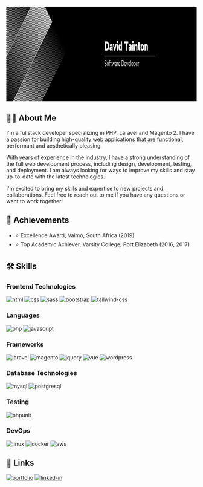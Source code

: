 <p align="center"><img src="https://github.com/dajtainton/dajtainton/blob/main/cover-image.png" width="1000" height="250"  /></p>

## 👨‍💻 About Me

I'm a fullstack developer specializing in PHP, Laravel and Magento 2. I have a passion for building high-quality web applications that are functional, performant and aesthetically pleasing.

With years of experience in the industry, I have a strong understanding of the full web development process, including design, development, testing, and deployment. I am always looking for ways to improve my skills and stay up-to-date with the latest technologies.

I'm excited to bring my skills and expertise to new projects and collaborations. Feel free to reach out to me if you have any questions or want to work together!

## 🏅 Achievements
-   ⭐ Excellence Award, Vaimo, South Africa (2019)
-   ⭐ Top Academic Achiever, Varsity College, Port Elizabeth (2016, 2017)


## 🛠️ Skills

### Frontend Technologies

![html](https://img.shields.io/badge/HTML5-E34F26?style=for-the-badge&logo=html5&logoColor=white)
![css](https://img.shields.io/badge/CSS3-1572B6?style=for-the-badge&logo=css3&logoColor=white)
![sass](https://img.shields.io/badge/SASS-CC6699?style=for-the-badge&logo=sass&logoColor=white)
![bootstrap](https://img.shields.io/badge/Bootstrap-563D7C?style=for-the-badge&logo=bootstrap&logoColor=white)
![tailwind-css](https://img.shields.io/badge/tailwind_css-06B6D4?style=for-the-badge&logo=tailwind-css&logoColor=white)

### Languages

![php](https://img.shields.io/badge/Php-777BB4?style=for-the-badge&logo=php&logoColor=FFFFFF)
![javascript](https://img.shields.io/badge/JavaScript-323330?style=for-the-badge&logo=javascript&logoColor=F7DF1E)

### Frameworks

![laravel](https://img.shields.io/badge/Laravel-FF2D20?style=for-the-badge&logo=laravel&logoColor=white)
![magento](https://img.shields.io/badge/Magento-EE672F?style=for-the-badge&logo=magento&logoColor=white)
![jquery](https://img.shields.io/badge/jQuery-0769AD?style=for-the-badge&logo=jquery&logoColor=white)
![vue](https://img.shields.io/badge/Vue.js-4FC08D?style=for-the-badge&logo=vue.js&logoColor=white)
![wordpress](https://img.shields.io/badge/WordPress-21759B?style=for-the-badge&logo=wordpress&logoColor=white)

### Database Technologies

![mysql](https://img.shields.io/badge/MySQL-4479A1?style=for-the-badge&logo=mysql&logoColor=white)
![postgresql](https://img.shields.io/badge/PostgreSQL-4169E1?style=for-the-badge&logo=postgresql&logoColor=white)

### Testing
![phpunit](https://img.shields.io/badge/PHPUnit-3776AB?style=for-the-badge&logo=Php&logoColor=white)


### DevOps
![linux](https://img.shields.io/badge/Linux-FCC624?style=for-the-badge&logo=Linux&logoColor=white)
![docker](https://img.shields.io/badge/Docker-2496ED?style=for-the-badge&logo=Docker&logoColor=white)
![aws](https://img.shields.io/badge/Amazon_AWS-232F3E?style=for-the-badge&logo=AmazonAWS&logoColor=white)

## 🔗 Links

[![portfolio](https://img.shields.io/badge/Portfolio-5340ff?style=for-the-badge&logo=Google-chrome&logoColor=white)](https://dajtainton.com/)
[![linked-in](https://img.shields.io/badge/LinkedIn-0077B5?style=for-the-badge&logo=LinkedIn&logoColor=white)](https://www.linkedin.com/in/dajtainton/)
